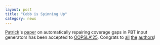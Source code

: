 ```yaml
---
layout: post
title: "Cobb is Spinning Up"
category: news
---
```


[Patrick](https://pat-lafon.github.io/)'s [paper](https://doi.org/10.1145/3763158) on automatically repairing coverage gaps in PBT input generators has been accepted to [OOPSLA'25](https://2025.splashcon.org/). Congrats to [all](https://pat-lafon.github.io/) [the](https://zhezhouzz.github.io/) [authors](https://aegis-iisc.github.io/)!
